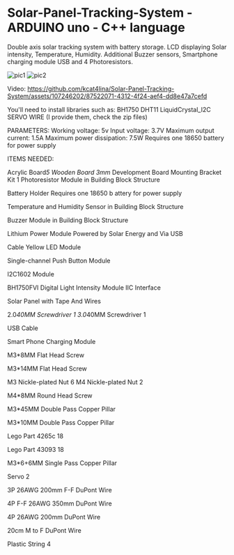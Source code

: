 # Solar-Panel-Tracking-System - ARDUINO uno - C++ language
Double axis solar tracking system with battery storage. LCD displaying Solar intensity, Temperature, Humidity. Additional Buzzer sensors, Smartphone charging module USB and 4 Photoresistors.

![pic1](https://github.com/kcat4lina/Solar-Panel-Tracking-System/assets/107246202/381790f6-8bd6-4a8d-afa9-c2201a8996e5)
![pic2](https://github.com/kcat4lina/Solar-Panel-Tracking-System/assets/107246202/6047dbca-ee5e-4701-a21e-a04d096422ad)

Video:
https://github.com/kcat4lina/Solar-Panel-Tracking-System/assets/107246202/87522071-4312-4f24-aef4-dd8e47a7cefd

You'll need to install libraries such as:
BH1750
DHT11
LiquidCrystal_I2C
SERVO
WIRE
(I provide them, check the zip files)

PARAMETERS:
Working voltage: 5v
Input voltage: 3.7V
Maximum output current: 1.5A
Maximum power dissipation: 7.5W
Requires one 18650 battery for power supply



ITEMS NEEDED:


Acrylic Board*5 
Wooden Board 3mm*
Development Board
Mounting Bracket Kit 1
Photoresistor Module
in Building Block
Structure

Battery Holder
Requires one 18650 b
attery for power supply

Temperature and Humidity Sensor in
Building Block
Structure

Buzzer Module in
Building Block
Structure


Lithium
Power Module
Powered by Solar
Energy and Via USB



Cable
Yellow LED
Module


Single-channel Push
Button Module

I2C1602 Module



BH1750FVI Digital
Light Intensity Module
IIC Interface


Solar Panel with Tape
And Wires

 2.0*40MM Screwdriver 1
 3.0*40MM Screwdriver 1

USB Cable


Smart Phone Charging
Module


M3*8MM Flat Head
Screw



M3*14MM Flat Head
Screw

M3 Nickle-plated Nut 6
M4 Nickle-plated Nut 2

M4*8MM Round Head
Screw


M3*45MM Double
Pass Copper Pillar


M3*10MM Double
Pass Copper Pillar

Lego Part 4265c 18


Lego Part 43093 18

M3*6+6MM Single
Pass Copper Pillar

Servo 2

3P 26AWG 200mm F-F
DuPont Wire


4P F-F 26AWG 350mm
DuPont Wire


4P 26AWG 200mm
DuPont Wire


20cm M to F DuPont
Wire

Plastic String 4
